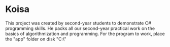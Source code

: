 # Koisa
This project was created by second-year students to demonstrate C# programming skills.
He packs all our second-year practical work on the basics of algorithmization and programming.
For the program to work, place the "app" folder on disk "C:\\" 
